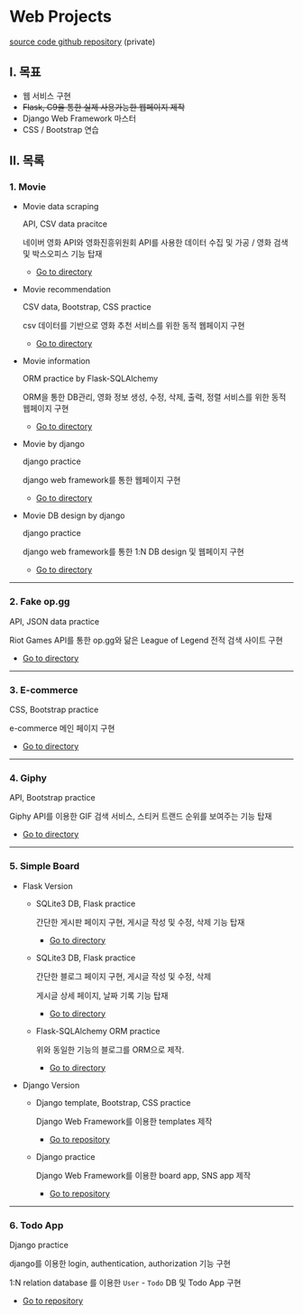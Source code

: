 # Web Projects

[source code github repository](https://github.com/jiwookseo/web_projects) (private)



## I. 목표

+ 웹 서비스 구현
+ ~~Flask, C9을 통한 실제 사용가능한 웹페이지 제작~~
+ Django Web Framework 마스터
+ CSS / Bootstrap 연습



## II. 목록

### 1. Movie

* Movie data scraping

  API, CSV data pracitce

  네이버 영화 API와 영화진흥위원회 API를 사용한 데이터 수집 및 가공 / 영화 검색 및 박스오피스 기능 탑재  

  * [Go to directory](https://github.com/jiwookseo/web_projects/tree/master/Flask_App/movie_data_scraping)

  

* Movie recommendation

  CSV data, Bootstrap, CSS practice

  csv 데이터를 기반으로 영화 추천 서비스를 위한 동적 웹페이지 구현

  - [Go to directory](https://github.com/jiwookseo/web_projects/tree/master/Flask_App/movie_recommendation)

  

* Movie information

  ORM practice by Flask-SQLAlchemy

  ORM을 통한 DB관리, 영화 정보 생성, 수정, 삭제, 출력, 정렬 서비스를 위한 동적 웹페이지 구현

  * [Go to directory](https://github.com/jiwookseo/web_projects/tree/master/Flask_App/movie_information)



- Movie by django

  django practice

  django web framework를 통한 웹페이지 구현

  - [Go to directory](https://github.com/jiwookseo/web_projects/tree/master/Django_App/movie_django)

  

- Movie DB design by django

  django practice

  django web framework를 통한 1:N DB design 및 웹페이지 구현

  - [Go to directory](https://github.com/jiwookseo/web_projects/tree/master/Django_App/movie_django_db_design)

---

### 2. Fake op.gg

API, JSON data practice

Riot Games API를 통한 op.gg와 닮은 League of Legend 전적 검색 사이트 구현

- [Go to directory](https://github.com/jiwookseo/web_projects/tree/master/Flask_App/fake_op.gg)

---

### 3. E-commerce

CSS, Bootstrap practice

e-commerce 메인 페이지 구현

- [Go to directory](https://github.com/jiwookseo/web_projects/tree/master/Flask_App/e-commerce)

---

### 4. Giphy

API, Bootstrap practice

Giphy API를 이용한 GIF 검색 서비스, 스티커 트랜드 순위를 보여주는 기능 탑재

- [Go to directory](https://github.com/jiwookseo/web_projects/tree/master/Flask_App/giphy)

---

### 5. Simple Board

* Flask Version
  * SQLite3 DB, Flask practice 

    간단한 게시판 페이지 구현, 게시글 작성 및 수정, 삭제 기능 탑재

    * [Go to directory](https://github.com/jiwookseo/web_projects/tree/master/Flask_App/simple_board)

    

  * SQLite3 DB, Flask practice 

    간단한 블로그 페이지 구현, 게시글 작성 및 수정, 삭제 

    게시글 상세 페이지, 날짜 기록 기능 탑재

    - [Go to directory](https://github.com/jiwookseo/web_projects/tree/master/Flask_App/blog)

    

  * Flask-SQLAlchemy ORM practice   

    위와 동일한 기능의 블로그를 ORM으로 제작.  

    * [Go to directory](https://github.com/jiwookseo/web_projects/tree/master/Flask_App/blog_by_orm)



* Django Version

  * Django template, Bootstrap, CSS practice 

    Django Web Framework를 이용한 templates 제작

    - [Go to repository](https://github.com/jiwookseo/web_projects/tree/master/Django_App/django_templates)

    

  * Django practice

    Django Web Framework를 이용한 board app, SNS app 제작

    - [Go to repository](https://github.com/jiwookseo/web_projects/tree/master/Django_App/django_practice)

---

### 6. Todo App

Django practice

django를 이용한 login, authentication, authorization 기능 구현

1:N relation database 를 이용한 `User` - `Todo` DB 및 Todo App 구현

* [Go to repository](https://github.com/jiwookseo/web_projects/tree/master/Django_App/todo)

